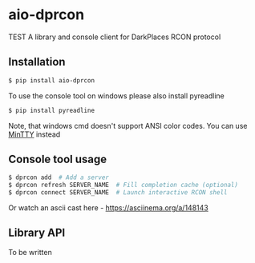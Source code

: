# aio-dprcon

TEST
A library and console client for DarkPlaces RCON protocol


## Installation

```bash
$ pip install aio-dprcon
```

To use the console tool on windows please also install pyreadline

```bash
$ pip install pyreadline
```

Note, that windows cmd doesn't support ANSI color codes. You can use [MinTTY](https://mintty.github.io/) instead


## Console tool usage

```bash
$ dprcon add  # Add a server
$ dprcon refresh SERVER_NAME  # Fill completion cache (optional)
$ dprcon connect SERVER_NAME  # Launch interactive RCON shell 
```

Or watch an ascii cast here - https://asciinema.org/a/148143

## Library API

To be written
